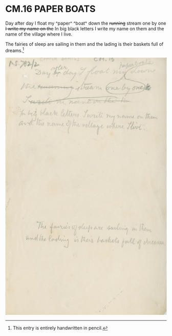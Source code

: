 # CM.16 PAPER BOATS 
Day after day I float my ^paper^ ^boat^ down 
the ~~running~~ stream one by one 
~~I write my name on the~~ 
In big black letters I write my name on them 
and the name of the village where I live. 












The fairies of sleep are sailing in them 
and the lading is their baskets full of dreams.[^1]
[^1]: This entry is entirely handwritten in pencil. 

![p16](MS782_2-016.jpg)